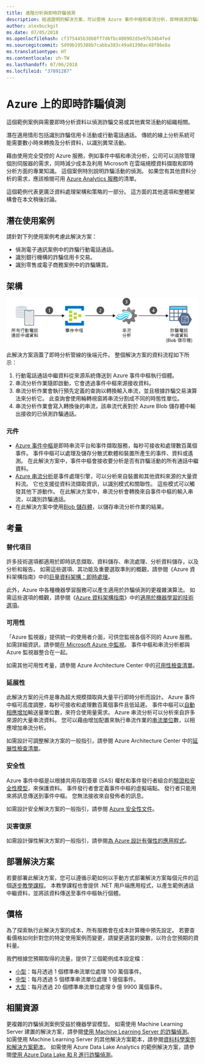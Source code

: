 ```yaml
---
title: 進階分析與即時詐騙偵測
description: 經過證明的解決方案，可以使用 Azure 事件中樞和串流分析，即時偵測詐騙活動。
author: alexbuckgit
ms.date: 07/05/2018
ms.openlocfilehash: cf375445b38b0ff7d6fbc400902d5e97b34b4fed
ms.sourcegitcommit: 5d99b195388b7cabba383c49a81390ac48f86e8a
ms.translationtype: HT
ms.contentlocale: zh-TW
ms.lasthandoff: 07/06/2018
ms.locfileid: "37891287"
---
```

# <a name="real-time-fraud-detection-on-azure"></a>Azure 上的即時詐騙偵測

這個範例案例與需要即時分析資料以偵測詐騙交易或其他異常活動的組織相關。

潛在適用情形包括識別詐騙信用卡活動或行動電話通話。 傳統的線上分析系統可能需要數小時來轉換及分析資料，以識別異常活動。

藉由使用完全受控的 Azure 服務，例如事件中樞和串流分析，公司可以消除管理個別伺服器的需求，同時減少成本及利用 Microsoft 在雲端規模資料擷取和即時分析方面的專業知識。 這個案例特別說明詐騙活動的偵測。 如果您有其他資料分析的需求，應該檢閱可用 [Azure Analytics 服務][product-category]的清單。

這個範例代表更廣泛資料處理架構和策略的一部分。 這方面的其他選項和整體架構會在本文稍後討論。
 
## <a name="potential-use-cases"></a>潛在使用案例

請針對下列使用案例考慮此解決方案：

* 偵測電子通訊案例中的詐騙行動電話通話。
* 識別銀行機構的詐騙信用卡交易。
* 識別零售或電子商務案例中的詐騙購買。

## <a name="architecture"></a>架構

![即時詐騙偵測解決方案的 Azure 元件架構概觀][architecture-diagram]

此解決方案涵蓋了即時分析管線的後端元件。 整個解決方案的資料流程如下所示：

1. 行動電話通話中繼資料從來源系統傳送到 Azure 事件中樞執行個體。 
2. 串流分析作業隨即啟動，它會透過事件中樞來源接收資料。
3. 串流分析作業會執行預先定義的查詢以轉換輸入串流，並且根據詐騙交易演算法來分析它。 此查詢會使用輪轉視窗將串流分割成不同的時態性單位。
4. 串流分析作業會寫入轉換後的串流，該串流代表對於 Azure Blob 儲存體中輸出接收的已偵測詐騙通話。

### <a name="components"></a>元件

* [Azure 事件中樞][docs-event-hubs]是即時串流平台和事件擷取服務，每秒可接收和處理數百萬個事件。 事件中樞可以處理及儲存分散式軟體和裝置所產生的事件、資料或遙測。 在此解決方案中，事件中樞會接收要分析是否有詐騙活動的所有通話中繼資料。
* [Azure 串流分析][docs-stream-analytics]是事件處理引擎，可以分析來自裝置和其他資料來源的大量資料流。 它也支援從資料流擷取資訊，以識別模式和關聯性。 這些模式可以觸發其他下游動作。 在此解決方案中，串流分析會轉換來自事件中樞的輸入串流，以識別詐騙通話。
* 在此解決方案中使用[Blob 儲存體][docs-blob-storage]，以儲存串流分析作業的結果。

## <a name="considerations"></a>考量

### <a name="alternatives"></a>替代項目

許多技術選項都適用於即時訊息擷取、資料儲存、串流處理、分析資料儲存，以及分析和報告。 如需這些選項、其功能及重要選取準則的概觀，請參閱《Azure 資料架構指南》中的[巨量資料架構：即時處理](/azure/architecture/data-guide/technology-choices/real-time-ingestion)。

此外，Azure 中各種機器學習服務可以產生適用於詐騙偵測的更複雜演算法。 如需這些選項的概觀，請參閱《[Azure 資料架構指南](../../data-guide/index.md)》中的[適用於機器學習的技術選項](/azure/architecture/data-guide/technology-choices/data-science-and-machine-learning)。

### <a name="availability"></a>可用性

「Azure 監視器」提供統一的使用者介面，可供您監視各個不同的 Azure 服務。 如需詳細資訊，請參閱[在 Microsoft Azure 中監視](/azure/monitoring-and-diagnostics/monitoring-overview)。 事件中樞和串流分析都與 Azure 監視器整合在一起。 

如需其他可用性考量，請參閱 Azure Architecture Center 中的[可用性檢查清單][availability]。

### <a name="scalability"></a>延展性

此解決方案的元件是專為超大規模擷取與大量平行即時分析而設計。 Azure 事件中樞可高度調整，每秒可接收和處理數百萬個事件且低延遲。  事件中樞可以[自動相應增加](/azure/event-hubs/event-hubs-auto-inflate)輸送量單位數，來符合使用量需求。 Azure 串流分析可以分析來自許多來源的大量串流資料。 您可以藉由增加配置來執行串流作業的[串流單位](/azure/stream-analytics/stream-analytics-streaming-unit-consumption)數，以相應增加串流分析。

如需設計可調整解決方案的一般指引，請參閱 Azure Architecture Center 中的[延展性檢查清單][scalability]。

### <a name="security"></a>安全性

Azure 事件中樞是以根據共用存取簽章 (SAS) 權杖和事件發行者組合的[驗證和安全性模型][docs-event-hubs-security-model]，來保護資料。 事件發行者會定義事件中樞的虛擬端點。 發行者只能用來將訊息傳送到事件中樞。 您無法接收來自發佈者的訊息。

如需設計安全解決方案的一般指引，請參閱 [Azure 安全性文件][security]。

### <a name="resiliency"></a>災害復原

如需設計彈性解決方案的一般指引，請參閱[為 Azure 設計有彈性的應用程式][resiliency]。

## <a name="deploy-the-solution"></a>部署解決方案

若要部署此解決方案，您可以遵循示範如何以手動方式部署解決方案每個元件的這個[逐步教學課程][tutorial]。 本教學課程也會提供 .NET 用戶端應用程式，以產生範例通話中繼資料，並將該資料傳送至事件中樞執行個體。 

## <a name="pricing"></a>價格

為了探索執行此解決方案的成本，所有服務會在成本計算機中預先設定。 若要查看價格如何針對您的特定使用案例而變更，請變更適當的變數，以符合您預期的資料量。

我們根據您預期取得的流量，提供了三個範例成本設定檔：

* [小型][small-pricing]：每月透過 1 個標準串流單位處理 100 萬個事件。
* [中型][medium-pricing]：每月透過 5 個標準串流單位處理 1 億個事件。
* [大型][large-pricing]：每月透過 20 個標準串流單位處理 9 億 9900 萬個事件。

## <a name="related-resources"></a>相關資源

更複雜的詐騙偵測案例受益於機器學習模型。 如需使用 Machine Learning Server 建置的解決方案，請參閱[使用 Machine Learning Server 的詐騙偵測][r-server-fraud-detection]。 如需使用 Machine Learning Server 的其他解決方案範本，請參閱[資料科學案例和解決方案範本][docs-r-server-sample-solutions]。 如需使用 Azure Data Lake Analytics 的範例解決方案，請參閱[使用 Azure Data Lake 和 R 進行詐騙偵測][technet-fraud-detection]。  

<!-- links -->
[product-category]: https://azure.microsoft.com/product-categories/analytics/
[tutorial]: /azure/stream-analytics/stream-analytics-real-time-fraud-detection
[small-pricing]: https://azure.com/e/74149ec312c049ccba79bfb3cfa67606
[medium-pricing]: https://azure.com/e/4fc94f7376de484d8ae67a6958cae60a
[large-pricing]: https://azure.com/e/7da8804396f9428a984578700003ba42
[architecture-diagram]: ./images/architecture-diagram-fraud-detection.png
[docs-event-hubs]: /azure/event-hubs/event-hubs-what-is-event-hubs
[docs-event-hubs-security-model]: /azure/event-hubs/event-hubs-authentication-and-security-model-overview
[docs-stream-analytics]: /azure/stream-analytics/stream-analytics-introduction
[docs-blob-storage]: /azure/storage/blobs/storage-blobs-introduction
[docs-r-server-sample-solutions]: /machine-learning-server/r/sample-solutions
[r-server-fraud-detection]: https://microsoft.github.io/r-server-fraud-detection/
[technet-fraud-detection]: https://blogs.technet.microsoft.com/machinelearning/2017/06/28/using-azure-data-lake-and-r-for-fraud-detection/
[availability]: /azure/architecture/checklist/availability
[scalability]: /azure/architecture/checklist/scalability
[resiliency]: ../../resiliency/index.md
[security]: /azure/security/

